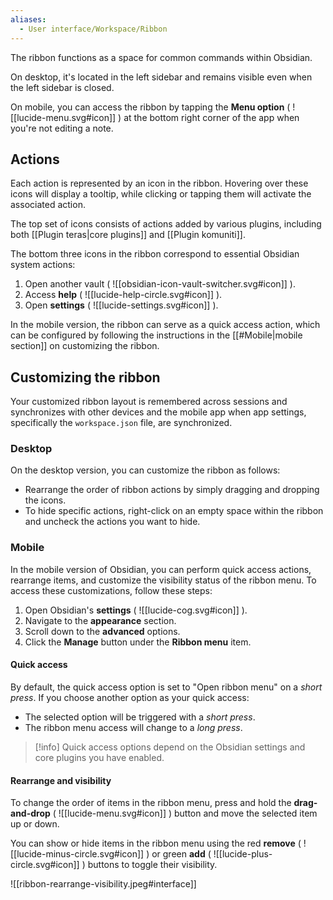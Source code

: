 ```yaml
---
aliases:
  - User interface/Workspace/Ribbon
---
```

The ribbon functions as a space for common commands within Obsidian. 

On desktop, it's located in the left sidebar and remains visible even when the left sidebar is closed. 

On mobile, you can access the ribbon by tapping the **Menu option** ( ![[lucide-menu.svg#icon]] ) at the bottom right corner of the app when you're not editing a note.

## Actions

Each action is represented by an icon in the ribbon. Hovering over these icons will display a tooltip, while clicking or tapping them will activate the associated action.

The top set of icons consists of actions added by various plugins, including both [[Plugin teras|core plugins]] and [[Plugin komuniti]].

The bottom three icons in the ribbon correspond to essential Obsidian system actions:

1. Open another vault ( ![[obsidian-icon-vault-switcher.svg#icon]] ).
2. Access **help** ( ![[lucide-help-circle.svg#icon]] ).
3. Open **settings** ( ![[lucide-settings.svg#icon]] ).

In the mobile version, the ribbon can serve as a quick access action, which can be configured by following the instructions in the [[#Mobile|mobile section]] on customizing the ribbon.

## Customizing the ribbon

Your customized ribbon layout is remembered across sessions and synchronizes with other devices and the mobile app when app settings, specifically the `workspace.json` file, are synchronized.

### Desktop

On the desktop version, you can customize the ribbon as follows:

- Rearrange the order of ribbon actions by simply dragging and dropping the icons.
- To hide specific actions, right-click on an empty space within the ribbon and uncheck the actions you want to hide.

### Mobile

In the mobile version of Obsidian, you can perform quick access actions, rearrange items, and customize the visibility status of the ribbon menu. To access these customizations, follow these steps:

1. Open Obsidian's **settings** ( ![[lucide-cog.svg#icon]] ).
2. Navigate to the **appearance** section.
3. Scroll down to the **advanced** options.
4. Click the **Manage** button under the **Ribbon menu** item.

#### Quick access

By default, the quick access option is set to "Open ribbon menu" on a *short press*. If you choose another option as your quick access:

- The selected option will be triggered with a *short press*.
- The ribbon menu access will change to a *long press*.

> [!info] Quick access options depend on the Obsidian settings and core plugins you have enabled.

#### Rearrange and visibility

To change the order of items in the ribbon menu, press and hold the **drag-and-drop** ( ![[lucide-menu.svg#icon]] ) button and move the selected item up or down.

You can show or hide items in the ribbon menu using the red **remove** ( ![[lucide-minus-circle.svg#icon]] ) or green **add** ( ![[lucide-plus-circle.svg#icon]] ) buttons to toggle their visibility.
 
 ![[ribbon-rearrange-visibility.jpeg#interface]]
